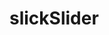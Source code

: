 # slickSlider



<script>
$(function(){
    $('.slider-wrap').slick({
      slide: 'div',        //슬라이드 되어야 할 태그
      infinite : true,     //무한 반복 옵션     
      slidesToShow : 2,        // 한 화면에 보여질 컨텐츠 개수
      slidesToScroll : 1,        //스크롤 한번에 움직일 컨텐츠 개수
      speed : 500,     // 다음 버튼 누르고 다음 화면 뜨는데까지 걸리는 시간(ms)
      arrows : true,         // 옆으로 이동하는 화살표 표시 여부
      dots : true,         // 스크롤바 아래 점으로 페이지네이션 여부
      autoplay : true,            // 자동 스크롤 사용 여부
      autoplaySpeed : 2000,         // 자동 스크롤 시 다음으로 넘어가는데 걸리는 시간 (ms)
      pauseOnHover : true,        // 슬라이드 이동    시 마우스 호버하면 슬라이더 멈추게 설정
      vertical : false,        // 세로 방향 슬라이드 옵션
      prevArrow : "<button type='button' class='slick-prev'>Previous</button>",
      nextArrow : "<button type='button' class='slick-next'>Next</button>",
      draggable : true,     //드래그 가능 여부 
      responsive: [ // 반응형 웹 구현 옵션
        {  
          breakpoint: 960, //화면 사이즈 960px
          settings: {
            slidesToShow: 4
          } 
        },
        { 
          breakpoint: 768, //화면 사이즈 768px
          settings: {    
            slidesToShow: 5
          } 
        }
      ]

    });
})
</script>
